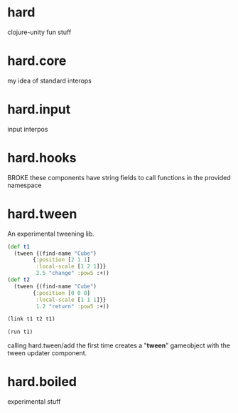 hard
====

clojure-unity fun stuff

hard.core
====
my idea of standard interops

hard.input
====
input interpos

hard.hooks
====
BROKE these components have string fields to call functions in the provided namespace

hard.tween
====
An experimental tweening lib.

```clj
(def t1
  (tween {(find-name "Cube") 
        {:position [2 1 1] 
         :local-scale [1 2 1]}}
         2.5 "change" :pow5 :+))
(def t2
  (tween {(find-name "Cube") 
        {:position [0 0 0] 
         :local-scale [1 1 1]}}
         1.2 "return" :pow5 :+))

(link t1 t2 t1)

(run t1)
```

calling hard.tween/add the first time creates a "__tween__" gameobject with the tween updater component.



hard.boiled
====
experimental stuff